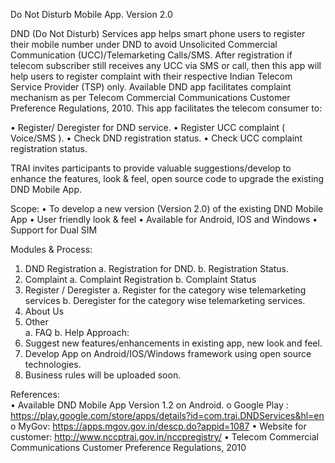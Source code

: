 Do Not Disturb Mobile App.
Version 2.0

DND (Do Not Disturb) Services app helps smart phone users to register their mobile number under DND to avoid Unsolicited Commercial Communication (UCC)/Telemarketing Calls/SMS. After registration if telecom subscriber still receives any UCC via SMS or call, then this app will help users to register complaint with their respective Indian Telecom Service Provider (TSP) only. Available DND app facilitates complaint mechanism as per Telecom Commercial Communications Customer Preference Regulations, 2010. This app facilitates the telecom consumer to:

•	Register/ Deregister for DND service.
•	Register UCC complaint  ( Voice/SMS ).
•	Check DND registration status.
•	Check UCC complaint registration status.

TRAI invites participants to provide valuable suggestions/develop to enhance the features, look & feel, open source code to upgrade the existing DND Mobile App. 

Scope: 
•	To develop a new version (Version 2.0) of the existing DND Mobile App 
•	User friendly look & feel 
•	Available for Android, IOS and Windows 
•	Support for Dual SIM 

Modules & Process:       
1.	DND Registration 
a.	Registration for DND.
b.	Registration Status.
2.	Complaint 
a.	Complaint Registration 
b.	Complaint Status  
3.	Register / Deregister
a.	Register for the category wise telemarketing services
b.	Deregister for the category wise telemarketing services.
4.	About Us
5.	Other  
a.	FAQ
b.	Help 
Approach: 
1.	Suggest new features/enhancements in existing app, new look and feel.
2.	Develop App on Android/IOS/Windows framework using open source technologies.
3.	Business rules will be uploaded soon.  

References: 	
•	Available DND Mobile App Version 1.2 on Android.
o	Google Play : https://play.google.com/store/apps/details?id=com.trai.DNDServices&hl=en
o	MyGov: https://apps.mgov.gov.in/descp.do?appid=1087
•	Website for customer: http://www.nccptrai.gov.in/nccpregistry/
•	Telecom Commercial Communications Customer Preference Regulations, 2010

